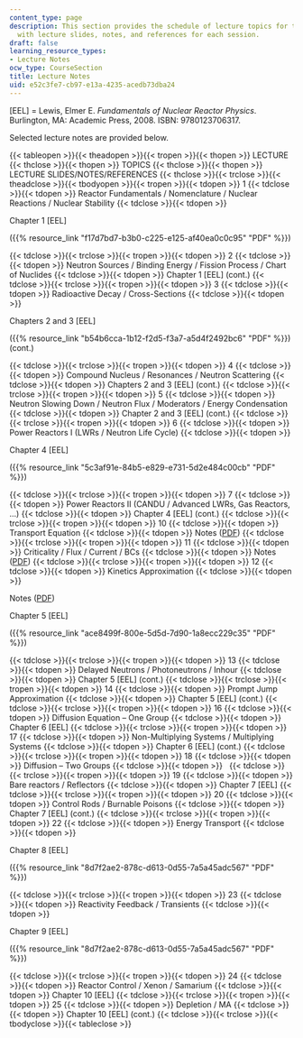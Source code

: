 ```yaml
---
content_type: page
description: This section provides the schedule of lecture topics for the course along
  with lecture slides, notes, and references for each session.
draft: false
learning_resource_types:
- Lecture Notes
ocw_type: CourseSection
title: Lecture Notes
uid: e52c3fe7-cb97-e13a-4235-acedb73dba24
---
```

\[EEL\] = Lewis, Elmer E. *Fundamentals of Nuclear Reactor Physics*. Burlington, MA: Academic Press, 2008. ISBN: 9780123706317.

Selected lecture notes are provided below.

{{< tableopen >}}{{< theadopen >}}{{< tropen >}}{{< thopen >}}
LECTURE
{{< thclose >}}{{< thopen >}}
TOPICS
{{< thclose >}}{{< thopen >}}
LECTURE SLIDES/NOTES/REFERENCES
{{< thclose >}}{{< trclose >}}{{< theadclose >}}{{< tbodyopen >}}{{< tropen >}}{{< tdopen >}}
1
{{< tdclose >}}{{< tdopen >}}
Reactor Fundamentals / Nomenclature / Nuclear Reactions / Nuclear Stability
{{< tdclose >}}{{< tdopen >}}

Chapter 1 \[EEL\]

({{% resource_link "f17d7bd7-b3b0-c225-e125-af40ea0c0c95" "PDF" %}})

{{< tdclose >}}{{< trclose >}}{{< tropen >}}{{< tdopen >}}
2
{{< tdclose >}}{{< tdopen >}}
Neutron Sources / Binding Energy / Fission Process / Chart of Nuclides
{{< tdclose >}}{{< tdopen >}}
Chapter 1 \[EEL\] (cont.)
{{< tdclose >}}{{< trclose >}}{{< tropen >}}{{< tdopen >}}
3
{{< tdclose >}}{{< tdopen >}}
Radioactive Decay / Cross-Sections
{{< tdclose >}}{{< tdopen >}}

Chapters 2 and 3 \[EEL\]

({{% resource_link "b54b6cca-1b12-f2d5-f3a7-a5d4f2492bc6" "PDF" %}}) (cont.)

{{< tdclose >}}{{< trclose >}}{{< tropen >}}{{< tdopen >}}
4
{{< tdclose >}}{{< tdopen >}}
Compound Nucleus / Resonances / Neutron Scattering
{{< tdclose >}}{{< tdopen >}}
Chapters 2 and 3 \[EEL\] (cont.)
{{< tdclose >}}{{< trclose >}}{{< tropen >}}{{< tdopen >}}
5
{{< tdclose >}}{{< tdopen >}}
Neutron Slowing Down / Neutron Flux / Moderators / Energy Condensation
{{< tdclose >}}{{< tdopen >}}
Chapter 2 and 3 \[EEL\] (cont.)
{{< tdclose >}}{{< trclose >}}{{< tropen >}}{{< tdopen >}}
6
{{< tdclose >}}{{< tdopen >}}
Power Reactors I (LWRs / Neutron Life Cycle)
{{< tdclose >}}{{< tdopen >}}

Chapter 4 \[EEL\]

({{% resource_link "5c3af91e-84b5-e829-e731-5d2e484c00cb" "PDF" %}})

{{< tdclose >}}{{< trclose >}}{{< tropen >}}{{< tdopen >}}
7
{{< tdclose >}}{{< tdopen >}}
Power Reactors II (CANDU / Advanced LWRs, Gas Reactors, …)
{{< tdclose >}}{{< tdopen >}}
Chapter 4 \[EEL\] (cont.)
{{< tdclose >}}{{< trclose >}}{{< tropen >}}{{< tdopen >}}
10
{{< tdclose >}}{{< tdopen >}}
Transport Equation
{{< tdclose >}}{{< tdopen >}}
Notes ([PDF](https://canteach.candu.org/Content%20Library/20041802.pdf))
{{< tdclose >}}{{< trclose >}}{{< tropen >}}{{< tdopen >}}
11
{{< tdclose >}}{{< tdopen >}}
Criticality / Flux / Current / BCs
{{< tdclose >}}{{< tdopen >}}
Notes ([PDF](https://canteach.candu.org/Content%20Library/20041802.pdf))
{{< tdclose >}}{{< trclose >}}{{< tropen >}}{{< tdopen >}}
12
{{< tdclose >}}{{< tdopen >}}
Kinetics Approximation
{{< tdclose >}}{{< tdopen >}}

Notes ([PDF](https://canteach.candu.org/Content%20Library/20041802.pdf))

Chapter 5 \[EEL\]

({{% resource_link "ace8499f-800e-5d5d-7d90-1a8ecc229c35" "PDF" %}})

{{< tdclose >}}{{< trclose >}}{{< tropen >}}{{< tdopen >}}
13
{{< tdclose >}}{{< tdopen >}}
Delayed Neutrons / Photoneutrons / Inhour
{{< tdclose >}}{{< tdopen >}}
Chapter 5 \[EEL\] (cont.)
{{< tdclose >}}{{< trclose >}}{{< tropen >}}{{< tdopen >}}
14
{{< tdclose >}}{{< tdopen >}}
Prompt Jump Approximation
{{< tdclose >}}{{< tdopen >}}
Chapter 5 \[EEL\] (cont.)
{{< tdclose >}}{{< trclose >}}{{< tropen >}}{{< tdopen >}}
16
{{< tdclose >}}{{< tdopen >}}
Diffusion Equation – One Group
{{< tdclose >}}{{< tdopen >}}
Chapter 6 \[EEL\]
{{< tdclose >}}{{< trclose >}}{{< tropen >}}{{< tdopen >}}
17
{{< tdclose >}}{{< tdopen >}}
Non-Multiplying Systems / Multiplying Systems
{{< tdclose >}}{{< tdopen >}}
Chapter 6 \[EEL\] (cont.)
{{< tdclose >}}{{< trclose >}}{{< tropen >}}{{< tdopen >}}
18
{{< tdclose >}}{{< tdopen >}}
Diffusion – Two Groups
{{< tdclose >}}{{< tdopen >}}
 
{{< tdclose >}}{{< trclose >}}{{< tropen >}}{{< tdopen >}}
19
{{< tdclose >}}{{< tdopen >}}
Bare reactors / Reflectors
{{< tdclose >}}{{< tdopen >}}
Chapter 7 \[EEL\]
{{< tdclose >}}{{< trclose >}}{{< tropen >}}{{< tdopen >}}
20
{{< tdclose >}}{{< tdopen >}}
Control Rods / Burnable Poisons
{{< tdclose >}}{{< tdopen >}}
Chapter 7 \[EEL\] (cont.)
{{< tdclose >}}{{< trclose >}}{{< tropen >}}{{< tdopen >}}
22
{{< tdclose >}}{{< tdopen >}}
Energy Transport
{{< tdclose >}}{{< tdopen >}}

Chapter 8 \[EEL\]

({{% resource_link "8d7f2ae2-878c-d613-0d55-7a5a45adc567" "PDF" %}})

{{< tdclose >}}{{< trclose >}}{{< tropen >}}{{< tdopen >}}
23
{{< tdclose >}}{{< tdopen >}}
Reactivity Feedback / Transients
{{< tdclose >}}{{< tdopen >}}

Chapter 9 \[EEL\]

({{% resource_link "8d7f2ae2-878c-d613-0d55-7a5a45adc567" "PDF" %}})

{{< tdclose >}}{{< trclose >}}{{< tropen >}}{{< tdopen >}}
24
{{< tdclose >}}{{< tdopen >}}
Reactor Control / Xenon / Samarium
{{< tdclose >}}{{< tdopen >}}
Chapter 10 \[EEL\]
{{< tdclose >}}{{< trclose >}}{{< tropen >}}{{< tdopen >}}
25
{{< tdclose >}}{{< tdopen >}}
Depletion / MA
{{< tdclose >}}{{< tdopen >}}
Chapter 10 \[EEL\] (cont.)
{{< tdclose >}}{{< trclose >}}{{< tbodyclose >}}{{< tableclose >}}